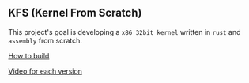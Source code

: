 ## KFS (Kernel From Scratch)

This project's goal is developing a `x86 32bit kernel` written in `rust` and `assembly` from scratch.

[How to build](https://github.com/exciting-kfs/kfs/wiki/Build)

[Video for each version](https://github.com/exciting-kfs/kfs/wiki/Video)
